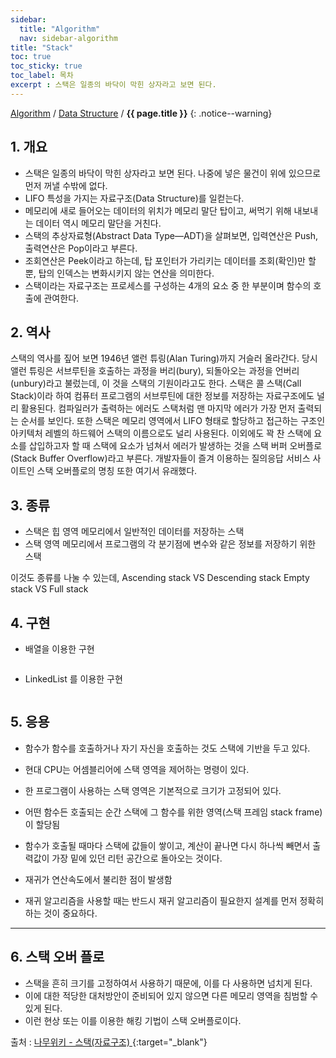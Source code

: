 ```yaml
---
sidebar:
  title: "Algorithm"
  nav: sidebar-algorithm
title: "Stack"
toc: true
toc_sticky: true
toc_label: 목차
excerpt : 스택은 일종의 바닥이 막힌 상자라고 보면 된다.
---
```

[Algorithm](/algorithm/) / [Data Structure](/algorithm/data-structure/) / **{{ page.title }}**
{: .notice--warning}

## 1. 개요

- 스택은 일종의 바닥이 막힌 상자라고 보면 된다. 나중에 넣은 물건이 위에 있으므로 먼저 꺼낼 수밖에 없다.
- LIFO 특성을 가지는 자료구조(Data Structure)를 일컫는다. 
- 메모리에 새로 들어오는 데이터의 위치가 메모리 말단 탑이고, 써먹기 위해 내보내는 데이터 역시 메모리 말단을 거친다. 
- 스택의 추상자료형(Abstract Data Type—ADT)을 살펴보면, 입력연산은 Push, 출력연산은 Pop이라고 부른다. 
- 조회연산은 Peek이라고 하는데, 탑 포인터가 가리키는 데이터를 조회(확인)만 할 뿐, 탑의 인덱스는 변화시키지 않는 연산을 의미한다.
- 스택이라는 자료구조는 프로세스를 구성하는 4개의 요소 중 한 부분이며 함수의 호출에 관여한다.

## 2. 역사
스택의 역사를 짚어 보면 1946년 앨런 튜링(Alan Turing)까지 거슬러 올라간다. 당시 앨런 튜링은 서브루틴을 호출하는 과정을 버리(bury), 되돌아오는 과정을 언버리(unbury)라고 불렀는데, 이 것을 스택의 기원이라고도 한다. 스택은 콜 스택(Call Stack)이라 하여 컴퓨터 프로그램의 서브루틴에 대한 정보를 저장하는 자료구조에도 널리 활용된다. 컴파일러가 출력하는 에러도 스택처럼 맨 마지막 에러가 가장 먼저 출력되는 순서를 보인다. 또한 스택은 메모리 영역에서 LIFO 형태로 할당하고 접근하는 구조인 아키텍처 레벨의 하드웨어 스택의 이름으로도 널리 사용된다. 이외에도 꽉 찬 스택에 요소를 삽입하고자 할 때 스택에 요소가 넘쳐서 에러가 발생하는 것을 스택 버퍼 오버플로(Stack Buffer Overflow)라고 부른다. 개발자들이 즐겨 이용하는 질의응답 서비스 사이트인 스택 오버플로의 명칭 또한 여기서 유래했다.


## 3. 종류
- 스택은 힙 영역 메모리에서 일반적인 데이터를 저장하는 스택
- 스택 영역 메모리에서 프로그램의 각 분기점에 변수와 같은 정보를 저장하기 위한 스택

이것도 종류를 나눌 수 있는데,
Ascending stack VS Descending stack
Empty stack VS Full stack

## 4. 구현
- 배열을 이용한 구현

```swift

```

- LinkedList 를 이용한 구현

```swift

```

## 5. 응용
- 함수가 함수를 호출하거나 자기 자신을 호출하는 것도 스택에 기반을 두고 있다.


- 현대 CPU는 어셈블리어에 스택 영역을 제어하는 명령이 있다.
- 한 프로그램이 사용하는 스택 영역은 기본적으로 크기가 고정되어 있다.

- 어떤 함수든 호출되는 순간 스택에 그 함수를 위한 영역(스택 프레임 stack frame)이 할당됨
- 함수가 호출될 때마다 스택에 값들이 쌓이고, 계산이 끝나면 다시 하나씩 빼면서 출력값이 가장 밑에 있던 리턴 공간으로 돌아오는 것이다. 
- 재귀가 연산속도에서 불리한 점이 발생함
- 재귀 알고리즘을 사용할 때는 반드시 재귀 알고리즘이 필요한지 설계를 먼저 정확히 하는 것이 중요하다.

---



## 6. 스택 오버 플로
- 스택을 흔히 크기를 고정하여서 사용하기 때문에, 이를 다 사용하면 넘치게 된다. 
- 이에 대한 적당한 대처방안이 준비되어 있지 않으면 다른 메모리 영역을 침범할 수 있게 된다. 
- 이런 현상 또는 이를 이용한 해킹 기법이 스택 오버플로이다.

출처 : [나무위키 - 스택(자료구조) ](https://namu.wiki/w/%EC%8A%A4%ED%83%9D(%EC%9E%90%EB%A3%8C%EA%B5%AC%EC%A1%B0)){:target="_blank"}
